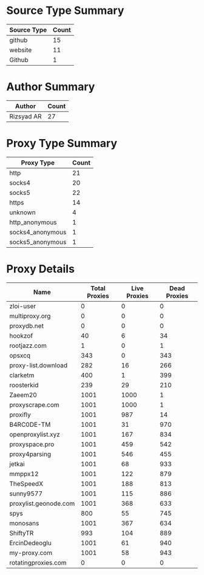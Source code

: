 # Source Type Summary

| Source Type | Count |
|-------------|-------|
| github | 15 |
| website | 11 |
| Github | 1 |


# Author Summary

| Author | Count |
|--------|-------|
| Rizsyad AR | 27 |


# Proxy Type Summary

| Proxy Type | Count |
|------------|-------|
| http | 21 |
| socks4 | 20 |
| socks5 | 22 |
| https | 14 |
| unknown | 4 |
| http_anonymous | 1 |
| socks4_anonymous | 1 |
| socks5_anonymous | 1 |


# Proxy Details

| Name | Total Proxies | Live Proxies | Dead Proxies |
|------|---------------|--------------|---------------|
| zloi-user | 0 | 0 | 0 |
| multiproxy.org | 0 | 0 | 0 |
| proxydb.net | 0 | 0 | 0 |
| hookzof | 40 | 6 | 34 |
| rootjazz.com | 1 | 0 | 1 |
| opsxcq | 343 | 0 | 343 |
| proxy-list.download | 282 | 16 | 266 |
| clarketm | 400 | 1 | 399 |
| roosterkid | 239 | 29 | 210 |
| Zaeem20 | 1001 | 1000 | 1 |
| proxyscrape.com | 1001 | 1000 | 1 |
| proxifly | 1001 | 987 | 14 |
| B4RC0DE-TM | 1001 | 31 | 970 |
| openproxylist.xyz | 1001 | 167 | 834 |
| proxyspace.pro | 1001 | 459 | 542 |
| proxy4parsing | 1001 | 546 | 455 |
| jetkai | 1001 | 68 | 933 |
| mmppx12 | 1001 | 122 | 879 |
| TheSpeedX | 1001 | 188 | 813 |
| sunny9577 | 1001 | 115 | 886 |
| proxylist.geonode.com | 1001 | 368 | 633 |
| spys | 800 | 55 | 745 |
| monosans | 1001 | 367 | 634 |
| ShiftyTR | 993 | 104 | 889 |
| ErcinDedeoglu | 1001 | 61 | 940 |
| my-proxy.com | 1001 | 58 | 943 |
| rotatingproxies.com | 0 | 0 | 0 |
